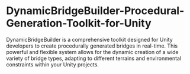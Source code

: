 # DynamicBridgeBuilder-Procedural-Generation-Toolkit-for-Unity
DynamicBridgeBuilder is a comprehensive toolkit designed for Unity developers to create procedurally generated bridges in real-time. This powerful and flexible system allows for the dynamic creation of a wide variety of bridge types, adapting to different terrains and environmental constraints within your Unity projects.
